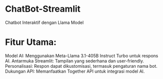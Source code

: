 # ChatBot-Streamlit
Chatbot Interaktif dengan Llama Model

# Fitur Utama:
Model AI: Menggunakan Meta-Llama 3.1-405B Instruct Turbo untuk respons AI.
Antarmuka Streamlit: Tampilan yang sederhana dan user-friendly.
Personalisasi: Respon dapat dikustomisasi, termasuk pengaturan nama bot.
Dukungan API: Memanfaatkan Together API untuk integrasi model AI.
